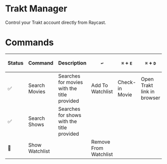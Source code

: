 # Trakt Manager

Control your Trakt account directly from Raycast.

# Commands

| Status             | Command        | Description                                 | <kbd>↵</kbd>          | <kbd>⌘</kbd> + <kbd>E</kbd> | <kbd>⌘</kbd> + <kbd>D</kbd> | <kbd>⌘</kbd> + <kbd>L</kbd> |
| ------------------ | -------------- | ------------------------------------------- | --------------------- | --------------------------- | --------------------------- | --------------------------- |
| :white_check_mark: | Search Movies  | Searches for movies with the title provided | Add To Watchlist      | Check-in Movie              | Open Trakt link in browser  |                             |
| :white_check_mark: | Search Shows   | Searches for shows with the title provided  |                       |                             |                             |                             |
| :construction:     | Show Watchlist |                                             | Remove From Watchlist |                             |                             |                             |
